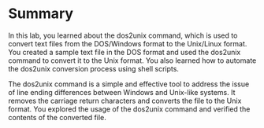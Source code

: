 # Summary

In this lab, you learned about the dos2unix command, which is used to convert text files from the DOS/Windows format to the Unix/Linux format. You created a sample text file in the DOS format and used the dos2unix command to convert it to the Unix format. You also learned how to automate the dos2unix conversion process using shell scripts.

The dos2unix command is a simple and effective tool to address the issue of line ending differences between Windows and Unix-like systems. It removes the carriage return characters and converts the file to the Unix format. You explored the usage of the dos2unix command and verified the contents of the converted file.
